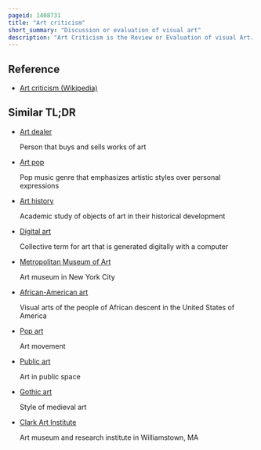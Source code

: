 ```yaml
---
pageid: 1408731
title: "Art criticism"
short_summary: "Discussion or evaluation of visual art"
description: "Art Criticism is the Review or Evaluation of visual Art. Art Critics usually criticize Art in the Context of Aesthetics or the Theory of Beauty. A Goal of Art Criticism is the Pursuit of a rational Basis for Art Appreciation but it is doubtful whether such Criticism can transcend socio-political Circumstances."
---
```


## Reference

- [Art criticism (Wikipedia)](https://en.wikipedia.org/?curid=1408731)

## Similar TL;DR

- [Art dealer](/tldr/en/art-dealer)

  Person that buys and sells works of art

- [Art pop](/tldr/en/art-pop)

  Pop music genre that emphasizes artistic styles over personal expressions

- [Art history](/tldr/en/art-history)

  Academic study of objects of art in their historical development

- [Digital art](/tldr/en/digital-art)

  Collective term for art that is generated digitally with a computer

- [Metropolitan Museum of Art](/tldr/en/metropolitan-museum-of-art)

  Art museum in New York City

- [African-American art](/tldr/en/african-american-art)

  Visual arts of the people of African descent in the United States of America

- [Pop art](/tldr/en/pop-art)

  Art movement

- [Public art](/tldr/en/public-art)

  Art in public space

- [Gothic art](/tldr/en/gothic-art)

  Style of medieval art

- [Clark Art Institute](/tldr/en/clark-art-institute)

  Art museum and research institute in Williamstown, MA
